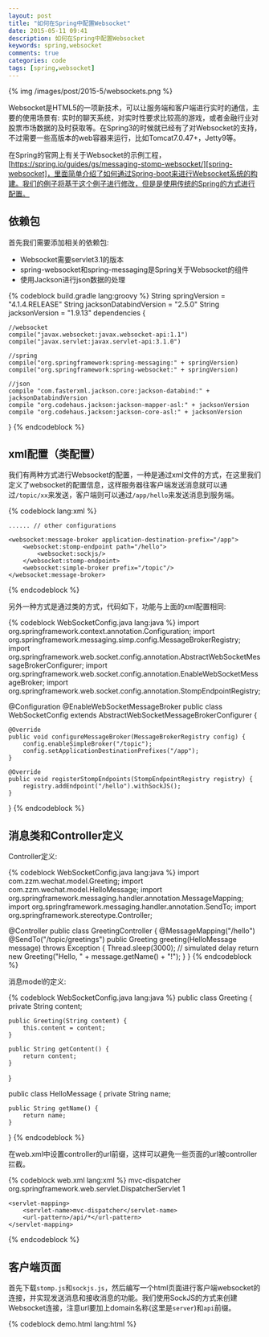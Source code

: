 ```yaml
---
layout: post
title: "如何在Spring中配置Websocket"
date: 2015-05-11 09:41
description: 如何在Spring中配置Websocket
keywords: spring,websocket
comments: true
categories: code
tags: [spring,websocket]
---
```

  
{% img /images/post/2015-5/websockets.png %}  
  
Websocket是HTML5的一项新技术，可以让服务端和客户端进行实时的通信，主要的使用场景有: 实时的聊天系统，对实时性要求比较高的游戏，或者金融行业对股票市场数据的及时获取等。在Spring3的时候就已经有了对Websocket的支持，不过需要一些高版本的web容器来运行，比如Tomcat7.0.47+，Jetty9等。  
  
<!--more-->  
  
在Spring的官网上有关于Websocket的示例工程，[https://spring.io/guides/gs/messaging-stomp-websocket/][spring-websocket]，里面简单介绍了如何通过Spring-boot来进行Websocket系统的构建。我们的例子将基于这个例子进行修改，但是是使用传统的Spring的方式进行配置。  
  
## 依赖包
首先我们需要添加相关的依赖包:   
  
* Websocket需要servlet3.1的版本
* spring-websocket和spring-messaging是Spring关于Websocket的组件
* 使用Jackson进行json数据的处理
  
{% codeblock build.gradle lang:groovy %}
String springVersion = "4.1.4.RELEASE"
String jacksonDatabindVersion = "2.5.0"
String jacksonVersion = "1.9.13"
dependencies {

    //websocket
    compile("javax.websocket:javax.websocket-api:1.1")
    compile("javax.servlet:javax.servlet-api:3.1.0")

	//spring
    compile("org.springframework:spring-messaging:" + springVersion)
    compile("org.springframework:spring-websocket:" + springVersion)

    //json
    compile "com.fasterxml.jackson.core:jackson-databind:" + jacksonDatabindVersion
    compile "org.codehaus.jackson:jackson-mapper-asl:" + jacksonVersion
    compile "org.codehaus.jackson:jackson-core-asl:" + jacksonVersion
}
{% endcodeblock %} 
  
## xml配置（类配置）
我们有两种方式进行Websocket的配置，一种是通过xml文件的方式，在这里我们定义了websocket的配置信息，这样服务器往客户端发送消息就可以通过`/topic/xx`来发送，客户端则可以通过`/app/hello`来发送消息到服务端。  
  
{% codeblock lang:xml %}
<beans xmlns="http://www.springframework.org/schema/beans"
       xmlns:xsi="http://www.w3.org/2001/XMLSchema-instance"
       xmlns:websocket="http://www.springframework.org/schema/websocket"
       xsi:schemaLocation="http://www.springframework.org/schema/beans http://www.springframework.org/schema/beans/spring-beans-4.0.xsd
        http://www.springframework.org/schema/websocket http://www.springframework.org/schema/websocket/spring-websocket.xsd">

    ...... // other configurations

    <websocket:message-broker application-destination-prefix="/app">
        <websocket:stomp-endpoint path="/hello">
            <websocket:sockjs/>
        </websocket:stomp-endpoint>
        <websocket:simple-broker prefix="/topic"/>
    </websocket:message-broker>
</beans>
{% endcodeblock %} 
  
另外一种方式是通过类的方式，代码如下，功能与上面的xml配置相同:  
  
{% codeblock WebSocketConfig.java lang:java %}
import org.springframework.context.annotation.Configuration;
import org.springframework.messaging.simp.config.MessageBrokerRegistry;
import org.springframework.web.socket.config.annotation.AbstractWebSocketMessageBrokerConfigurer;
import org.springframework.web.socket.config.annotation.EnableWebSocketMessageBroker;
import org.springframework.web.socket.config.annotation.StompEndpointRegistry;

@Configuration
@EnableWebSocketMessageBroker
public class WebSocketConfig extends AbstractWebSocketMessageBrokerConfigurer {

	@Override
	public void configureMessageBroker(MessageBrokerRegistry config) {
		config.enableSimpleBroker("/topic");
		config.setApplicationDestinationPrefixes("/app");
	}

	@Override
	public void registerStompEndpoints(StompEndpointRegistry registry) {
		registry.addEndpoint("/hello").withSockJS();
	}
}
{% endcodeblock %} 
  
## 消息类和Controller定义
Controller定义:  
  
{% codeblock WebSocketConfig.java lang:java %}
import com.zzm.wechat.model.Greeting;
import com.zzm.wechat.model.HelloMessage;
import org.springframework.messaging.handler.annotation.MessageMapping;
import org.springframework.messaging.handler.annotation.SendTo;
import org.springframework.stereotype.Controller;

@Controller
public class GreetingController {
    @MessageMapping("/hello")
    @SendTo("/topic/greetings")
    public Greeting greeting(HelloMessage message) throws Exception {
        Thread.sleep(3000); // simulated delay
        return new Greeting("Hello, " + message.getName() + "!");
    }
}
{% endcodeblock %} 
  
消息model的定义:  
  
{% codeblock WebSocketConfig.java lang:java %}
public class Greeting {
    private String content;

    public Greeting(String content) {
        this.content = content;
    }

    public String getContent() {
        return content;
    }
}

public class HelloMessage {
    private String name;
    
    public String getName() {
        return name;
    }
}
{% endcodeblock %} 
  
在web.xml中设置controller的url前缀，这样可以避免一些页面的url被controller拦截。  
  
{% codeblock web.xml lang:xml %}
    <servlet>
		<servlet-name>mvc-dispatcher</servlet-name>
		<servlet-class>org.springframework.web.servlet.DispatcherServlet</servlet-class>
        <load-on-startup>1</load-on-startup>
	</servlet>

	<servlet-mapping>
		<servlet-name>mvc-dispatcher</servlet-name>
		<url-pattern>/api/*</url-pattern>
	</servlet-mapping>
{% endcodeblock %} 
  
## 客户端页面
首先下载`stomp.js`和`sockjs.js`，然后编写一个html页面进行客户端websocket的连接，并实现发送消息和接收消息的功能。我们使用SockJS的方式来创建Websocket连接，注意url要加上domain名称(这里是`server`)和`api`前缀。  
  
{% codeblock demo.html lang:html %}
<!DOCTYPE html>
<html>
<head>
    <title>Hello WebSocket</title>
    <script src="resources/sockjs-0.3.4.js"></script>
    <script src="resources/stomp.js"></script>
    <script type="text/javascript">
        var stompClient = null;

        function setConnected(connected) {
            document.getElementById('connect').disabled = connected;
            document.getElementById('disconnect').disabled = !connected;
            document.getElementById('conversationDiv').style.visibility = connected ? 'visible' : 'hidden';
            document.getElementById('response').innerHTML = '';
        }

        function connect() {
            var socket = new SockJS('/server/api/hello');
            stompClient = Stomp.over(socket);
            stompClient.connect({}, function(frame) {
                setConnected(true);
                console.log('Connected: ' + frame);
                stompClient.subscribe('/topic/greetings', function(greeting){
                    showGreeting(JSON.parse(greeting.body).content);
                });
            });
        }

        function disconnect() {
            if (stompClient != null) {
                stompClient.disconnect();
            }
            setConnected(false);
            console.log("Disconnected");
        }

        function sendName() {
            var name = document.getElementById('name').value;
            stompClient.send("/app/hello", {}, JSON.stringify({ 'name': name }));
        }

        function showGreeting(message) {
            var response = document.getElementById('response');
            var p = document.createElement('p');
            p.style.wordWrap = 'break-word';
            p.appendChild(document.createTextNode(message));
            response.appendChild(p);
        }
    </script>
</head>
<body onload="disconnect()">
<noscript><h2 style="color: #ff0000">Seems your browser doesn't support Javascript! Websocket relies on Javascript being enabled. Please enable
    Javascript and reload this page!</h2></noscript>
<div>
    <div>
        <button id="connect" onclick="connect();">Connect</button>
        <button id="disconnect" disabled="disabled" onclick="disconnect();">Disconnect</button>
    </div>
    <div id="conversationDiv">
        <label>What is your name?</label><input type="text" id="name" />
        <button id="sendName" onclick="sendName();">Send</button>
        <p id="response"></p>
    </div>
</div>
</body>
</html>
{% endcodeblock %} 
  
运行结果：  
  
{% img /images/post/2015-5/websocket-run.png %}  
  
浏览器console信息:   
  
{% codeblock lang:sh %}
Disconnected
chrome-extension://fhhdlnnepfjhlhilgmeepgkhjmhhhjkh/js/detector.js:505 detector
chrome-extension://fhhdlnnepfjhlhilgmeepgkhjmhhhjkh/js/detector.js:506 Object
stomp.js:130 Opening Web Socket...
stomp.js:130 Web Socket Opened...
stomp.js:130 >>> CONNECT
accept-version:1.1,1.0
heart-beat:10000,10000

<<< CONNECTED
version:1.1
heart-beat:0,0

connected to server undefined
demo.html:22 Connected: CONNECTED
heart-beat:0,0
version:1.1

>>> SUBSCRIBE
id:sub-0
destination:/topic/greetings

>>> SEND
destination:/app/hello
content-length:14

{"name":"zzm"}
<<< MESSAGE
destination:/topic/greetings
content-type:application/json;charset=UTF-8
subscription:sub-0
message-id:3657pj5u-0
content-length:25

{"content":"Hello, zzm!"}
{% endcodeblock %} 
  
## gradle运行jetty9
gradle内置的Jetty版本是Jetty6，由于版本较低不支持websocket，所以我们测试的话需要打包并部署到Jetty9或Tomcat7.0.47+上，但我们可以通过其他gradle插件来把我们的本地服务运行到Jetty9上。这里介绍2个插件，[Gretty][gretty]和[Cargo][cargo]。  
  
#### Gretty
在`build.gradle`中添加如下脚本:   
  
{% codeblock build.gradle lang:groovy %}
buildscript {
    repositories {
        maven {
            url "http://maven.oschina.net/content/groups/public/"
        }
    }

    dependencies {
        classpath 'org.akhikhl.gretty:gretty:+'
    }
}

apply plugin: 'org.akhikhl.gretty'
// apply plugin: 'jetty' 注意要注释掉原来的jetty插件

gretty {
    httpPort = 9898 // 指定web服务的http端口
    servletContainer = 'jetty9' // 这里可以指定tomcat,jetty的几个版本
}
{% endcodeblock %} 
  
然后运行`gradle appRun`即可。  
  
#### Cargo
在`build.gradle`中添加如下脚本，注意要先下载jetty9的安装包并解压:   
  
{% codeblock build.gradle lang:groovy %}
buildscript {
    repositories {
        maven {
            url "http://maven.oschina.net/content/groups/public/"
        }
    }

    dependencies {
        classpath 'com.bmuschko:gradle-cargo-plugin:2.1'
    }
}

apply plugin: 'com.bmuschko.cargo'
cargo {
    containerId = 'jetty9x'
    port = 9898
    local {
        homeDir = file('/Users/zhaozhiming/tools/jetty-distribution-9.2.10.v20150310')
    }
}
{% endcodeblock %} 
  
然后运行`gradle war CargoRunLocal`，注意首先要打出war包，然后插件会自动部署war包到Jetty9的安装目录下，这种方式不大灵活，比如一些页面的修改都需要重新部署才能进行测试。  
  
最后附上Spring关于Websocket的文档链接，请见[这里][spring-websocket-doc]。

[spring-websocket]: https://spring.io/guides/gs/messaging-stomp-websocket/
[gretty]: https://github.com/akhikhl/gretty
[cargo]: https://github.com/bmuschko/gradle-cargo-plugin
[spring-websocket-doc]: http://docs.spring.io/spring/docs/current/spring-framework-reference/html/websocket.html